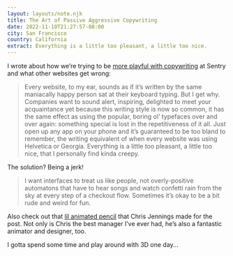 ```yaml
---
layout: layouts/note.njk
title: The Art of Passive Aggressive Copywriting
date: 2022-11-10T21:27:57-08:00
city: San Francisco
country: California
extract: Everything is a little too pleasant, a little too nice.
---
```


I wrote about how we’re trying to be [more playful with copywriting](https://sentry.design/blog/passive-aggressive-copy) at Sentry and what other websites get wrong:

> Every website, to my ear, sounds as if it’s written by the same maniacally happy person sat at their keyboard typing. But I get why. Companies want to sound alert, inspiring, delighted to meet your acquaintance yet because this writing style is now so common, it has the same effect as using the popular, boring ol’ typefaces over and over again: something special is lost in the repetitiveness of it all. Just open up any app on your phone and it’s guaranteed to be too bland to remember, the writing equivalent of when every website was using Helvetica or Georgia. Everything is a little too pleasant, a little too nice, that I personally find kinda creepy.

The solution? Being a jerk!

> I want interfaces to treat us like people, not overly-positive automatons that have to hear songs and watch confetti rain from the sky at every step of a checkout flow. Sometimes it’s okay to be a bit rude and weird for fun.

Also check out that [lil animated pencil](https://sentry.design/blog/passive-aggressive-copy) that Chris Jennings made for the post. Not only is Chris the best manager I’ve ever had, he’s also a fantastic animator and designer, too.

I gotta spend some time and play around with 3D one day...
